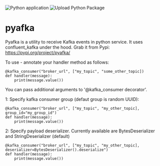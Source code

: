 ![Python application](https://github.com/JacekPs/pyafka/workflows/Python%20application/badge.svg)
![Upload Python Package](https://github.com/JacekPs/pyafka/workflows/Upload%20Python%20Package/badge.svg)

# pyafka
Pyafka is a utility to receive Kafka events in python service. It uses confluent_kafka under the hood.
Grab it from Pypi:
https://pypi.org/project/pyafka/


To use - annotate your handler method as follows:

```
@kafka_consumer("broker_url", ["my_topic", "some_other_topic])
def handler(message):
    print(message.value())
```
You can pass additional arguments to '@kafka_consumer decorator'.

1: Specify kafka consumer group (defaut group is random UUID):
```
@kafka_consumer("broker_url", ["my_topic", "my_other_topic], group_id="my_group_id")
def handler(message):
    print(message.value())
```

2: Specify payload deserializer. Currently available are BytesDeserializer and StringDeserializer (default)  
```
@kafka_consumer("broker_url", ["my_topic", "my_other_topic], deserializer=BytesDeserializer().deserialize")
def handler(message):
    print(message.value())
```

